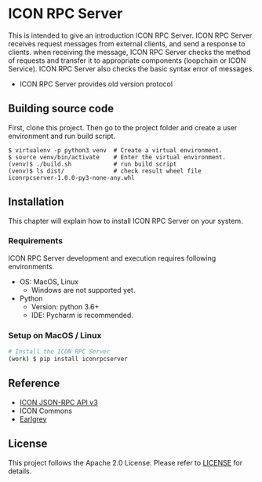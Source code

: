 # ICON RPC Server

This is intended to give an introduction ICON RPC Server. ICON RPC Server receives request messages from external clients, and send a response to clients. when receiving the message, ICON RPC Server checks the method of requests and transfer it to appropriate components (loopchain or ICON Service). ICON RPC Server also checks the basic syntax error of messages. 

- ICON RPC Server provides old version protocol

## Building source code
 First, clone this project. Then go to the project folder and create a user environment and run build script.
```
$ virtualenv -p python3 venv  # Create a virtual environment.
$ source venv/bin/activate    # Enter the virtual environment.
(venv)$ ./build.sh            # run build script
(venv)$ ls dist/              # check result wheel file
iconrpcserver-1.0.0-py3-none-any.whl
```

## Installation

This chapter will explain how to install ICON RPC Server on your system. 

### Requirements

ICON RPC Server development and execution requires following environments.

* OS: MacOS, Linux
    * Windows are not supported yet.
* Python
    * Version: python 3.6+
    * IDE: Pycharm is recommended.

### Setup on MacOS / Linux

```bash
# Install the ICON RPC Server
(work) $ pip install iconrpcserver
```

##  Reference

- [ICON JSON-RPC API v3](docs/icon-json-rpc-v3.md)
- ICON Commons  
- [Earlgrey](https://github.com/icon-project/earlgrey)

## License

This project follows the Apache 2.0 License. Please refer to [LICENSE](https://www.apache.org/licenses/LICENSE-2.0) for details.
